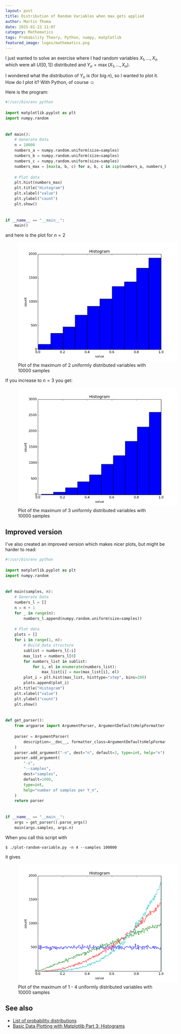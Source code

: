```yaml
---
layout: post
title: Distribution of Random Variables when max gets applied
author: Martin Thoma
date: 2015-01-22 11:07
category: Mathematics
tags: Probability Theory, Python, numpy, matplotlib
featured_image: logos/mathematics.png
---
```


I just wanted to solve an exercise where I had random variables $X_1, \dots, X_n$
which were all $U([0, 1])$ distributed and $Y_n = \max(X_1, \dots, X_n)$.

I wondered what the distribution of $Y_n$ is (for big $n$), so I wanted to plot
it. How do I plot it? With Python, of course ☺

Here is the program:

```python
#!/usr/bin/env python

import matplotlib.pyplot as plt
import numpy.random


def main():
    # Generate Data
    n = 10000
    numbers_a = numpy.random.uniform(size=samples)
    numbers_b = numpy.random.uniform(size=samples)
    numbers_c = numpy.random.uniform(size=samples)
    numbers_max = [max(a, b, c) for a, b, c in zip(numbers_a, numbers_b, numbers_c)]

    # Plot data
    plt.hist(numbers_max)
    plt.title("Histogram")
    plt.xlabel("value")
    plt.ylabel("count")
    plt.show()


if __name__ == "__main__":
    main()
```

and here is the plot for $n = 2$

<figure class="aligncenter">
            <a href="../images/2015/01/random-max-uniform-distribution-n-2.png"><img src="../images/2015/01/random-max-uniform-distribution-n-2.png" alt="Plot of the maximum of 2 uniformly distributed variables with 10000 samples" style="max-width:500px;" class=""/></a>
            <figcaption class="text-center">Plot of the maximum of 2 uniformly distributed variables with 10000 samples</figcaption>
        </figure>

If you increase to $n = 3$ you get:

<figure class="aligncenter">
            <a href="../images/2015/01/random-max-uniform-distribution-n-3.png"><img src="../images/2015/01/random-max-uniform-distribution-n-3.png" alt="Plot of the maximum of 3 uniformly distributed variables with 10000 samples" style="max-width:500px;" class=""/></a>
            <figcaption class="text-center">Plot of the maximum of 3 uniformly distributed variables with 10000 samples</figcaption>
        </figure>


## Improved version

I've also created an improved version which makes nicer plots, but might be
harder to read:

```python
#!/usr/bin/env python

import matplotlib.pyplot as plt
import numpy.random


def main(samples, n):
    # Generate Data
    numbers_l = []
    n = n + 1
    for _ in range(n):
        numbers_l.append(numpy.random.uniform(size=samples))

    # Plot data
    plots = []
    for i in range(1, n):
        # Build data structure
        sublist = numbers_l[:i]
        max_list = numbers_l[0]
        for numbers_list in sublist:
            for i, el in enumerate(numbers_list):
                max_list[i] = max(max_list[i], el)
        plot_i = plt.hist(max_list, histtype="step", bins=200)
        plots.append(plot_i)
    plt.title("Histogram")
    plt.xlabel("value")
    plt.ylabel("count")
    plt.show()


def get_parser():
    from argparse import ArgumentParser, ArgumentDefaultsHelpFormatter

    parser = ArgumentParser(
        description=__doc__, formatter_class=ArgumentDefaultsHelpFormatter
    )
    parser.add_argument("-n", dest="n", default=3, type=int, help="n")
    parser.add_argument(
        "-s",
        "--samples",
        dest="samples",
        default=1000,
        type=int,
        help="number of samples per Y_n",
    )
    return parser


if __name__ == "__main__":
    args = get_parser().parse_args()
    main(args.samples, args.n)
```

When you call this script with

```
$ ./plot-random-variable.py -n 4 --samples 100000
```

it gives

<figure class="aligncenter">
            <a href="../images/2015/01/random-max-uniform-distribution-n-4.png"><img src="../images/2015/01/random-max-uniform-distribution-n-4.png" alt="Plot of the maximum of 1 - 4 uniformly distributed variables with 10000 samples" style="max-width:500px;" class=""/></a>
            <figcaption class="text-center">Plot of the maximum of 1 - 4 uniformly distributed variables with 10000 samples</figcaption>
        </figure>

## See also

* [List of probability distributions](https://en.wikipedia.org/wiki/List_of_probability_distributions)
* [Basic Data Plotting with Matplotlib Part 3: Histograms](https://bespokeblog.wordpress.com/2011/07/11/basic-data-plotting-with-matplotlib-part-3-histograms/)